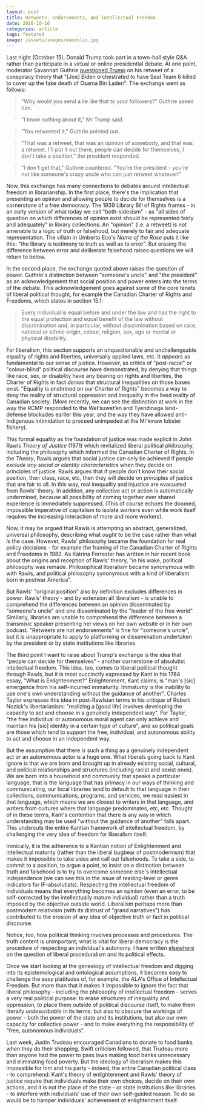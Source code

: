 ```yaml
---
layout: post
title: Retweets, Endorsements, and Intellectual Freedom
date: 2020-10-16
categories: article
tags: featured
image: /assets/images/mandolin.jpg
---
```


Last night (October 15), Donald Trump took part in a town-hall style Q&A
rather than participate in a virtual or online presidential debate. At
one point, moderator Savannah Guthrie [questioned Trump](https://www.cbsnews.com/news/trump-town-hall-savannah-guthrie/) on his retweet of
a conspiracy theory that "[Joe] Biden orchestrated to have Seal Team 6 killed to cover up the fake death of Osama Bin Laden". The exchange went as follows:

>"Why would you send a lie like that to your followers?" Guthrie asked
him.

>"I know nothing about it," Mr Trump said.

>"You retweeted it," Guthrie pointed out.

>"That was a retweet, that was an opinion of somebody, and that was a
retweet. I'll put it out there, people can decide for themselves, I
don't take a position," the president responded.

>"I don't get that," Guthrie countered. "You're the president - you're
not like someone's crazy uncle who can just retweet whatever!"

Now, this exchange has many connections to debates around
intellectual freedom in librarianship. In the first place, there's the
implication that presenting an opinion and allowing people to decide for themselves is a cornerstone of a free democracy. The 1939 Library Bill of Rights frames - in an early version of what today we call "both-sidesism" - as "all sides of question on which differences of opinion exist should be represented fairly and adequately" in library collections. An "opinion" (i.e. a retweet) is not amenable to a logic of truth or falsehood, but merely to fair and adequate representation. The villain in Umberto Eco's *Name of the Rose* puts it like this: "the library is testimony to truth as well as to error". But erasing the difference between error and deliberate falsehood raises questions we will return to below.

In the second place, the exchange quoted above raises the question of
power. Guthrie's distinction between "someone's uncle" and "the
president" as an acknowledgement that social position and power enters
into the terms of the debate. This acknowledgement goes against some of
the core tenets of liberal political thought, for example the Canadian Charter
of Rights and Freedoms, which states in section 15.1:

>Every individual is equal before and under the law and has the right to
>the equal protection and equal benefit of the law without
>discrimination and, in particular, without discrimination based on
>race, national or ethnic origin, colour, religion, sex, age or mental
>or physical disability.

For liberalism, this section supports an unquestionable and
unchallengeable equality of rights and liberties, universally applied
laws, etc. It *appears* as fundamental to our sense of justice. However,
as critics of "post-racial" or "colour-blind" political discourse have
demonstrated, by denying that things like race, sex, or disability have
any bearing on rights and liberties, the Charter of Rights in fact
*denies* that structural inequalities on those bases exist. "Equality is
enshrined on our Charter of Rights" becomes a way to deny the reality of
structural oppression and inequality in the lived reality of Canadian
society. (More recently, we can see the distinction at work in the way
the RCMP responded to the Wetʼsuwetʼen and Tyendinaga land-defense blockades earlier this year, and the way they have allowed anti-Indigenous intimidation to proceed unimpeded at the Mi'kmaw lobster fishery).

This formal equality as the foundation of justice was made explicit in John
Rawls  *Theory of Justice* (1971) which revitalized liberal political
philosophy, including the philosophy which informed the Canadian Charter
of Rights. In the *Theory*, Rawls argues that social justice can only be
achieved if people *exclude any social or identity characteristics* when
they decide on principles of justice. Rawls argues that if people don't
know their social position, their class, race, etc, then they will
decide on principles of justice that are fair to all. In this way,
real inequality and injustice are evacuated from Rawls' theory. In
addition, any collective act or action is automatically undermined,
because all possibility of coming together over shared experience is
immediately suppressed. (This of course echoes the doomed, impossible
imperative of capitalism to isolate workers even while work itself
requires the increasing interaction of more and more workers).

 Now, it
may be argued that Rawls is attempting an abstract, generalized,
universal philosophy, describing what *ought* to be the case rather than
what *is* the case. However, Rawls' philosophy became the foundation for
real policy decisions - for example the framing of the Canadian Charter
of Rights and Freedoms in 1982. As Katrina Forrester has written in her
recent book about the origins and reception of Rawls' theory, "in his
wake, political philosophy was remade. Philosophical liberalism became
synonymous with with Rawls, and political philosophy synonymous with a
kind of liberalism born in postwar America". 

But Rawls' "original position" also by definition excludes differences
in power. Rawls' theory - and by extension all liberalism - is unable to
comprehend the differences between an opinion disseminated by "someone's
uncle" and one disseminated by the "leader of the free world".
Similarly, libraries are unable to comprehend the difference between a
transmisic speaker presenting her views on her own website or in her own
podcast. "Retweets are not endorsements" is fine for "someone's uncle",
but it is unappropriate to apply to platforming or dissemination
undertaken by the president or by state institutions like libraries. 

The third point I want to raise about Trump's exchange is the idea that
"people can decide for themselves" - another cornerstone of absolutist
intellectual freedom. This idea, too, comes to liberal political thought
through Rawls, but it is most succinctly expressed by Kant in his 1784
essay, "What is Enlightenment?" Enlightenment, Kant claims, is "man's
[sic] emergence from his self-incurred immaturity. Immaturity is the
inability to use one's own understanding without the guidance of
another". Charles Taylor expresses this idea in post-Rawlsian terms in
his critique of Robert Nozick's libertarianism: "realizing a [good life]
involves developing the capacity to act and choose in a genuinely
independent way". For Taylor, "the free individual or autonomous moral
agent can only achieve and maintain his [sic] identity in a certain type
of culture", and so political goals are those which tend to support the
free, individual, and autonomous ability to act and choose in an
independent way.

But the assumption that there *is* such a thing as a genuinely
independent act or an autonomous actor is a huge one. What
liberals going back to Kant ignore is that we are born and brought up in
already existing social, cultural, and political relationships and
structures (including racist and sexist ones). We are born into a
household and community that speaks a particular language, that is the
language that has primacy in our ways of thinking and communicating, our
local libraries tend to default to that language in their collections,
communications, programs, and services, we read easiest in that
language, which means we are closest to writers in that language, and
writers from cultures where that language predominates, etc, etc.
Thought of in these terms, Kant's contention that there is any way in
which understanding may be used "without the guidance of another" falls
apart. This undercuts the entire Kantian framework of intellectual
freedom, by challenging the very idea of freedom for liberalism itself.

Ironically, it is the adherence to a Kantian notion of Enlightenment and
intellectual maturity (rather than the liberal bugbear of postmodernism)
that makes it impossible to take sides and call out falsehoods. To take
a side, to commit to a position, to argue a point, to insist on a
distinction between truth and falsehood is to try to overcome someone
else's intellectual independence (we can see this in the issue of
reading-level or genre indicators for IF-absolutists). Respecting the
intellectual freedom of individuals means that everything becomes an
opinion (even an error, to be self-corrected by the intellectually
mature individual) rather than a truth imposed by the objective outside
world. Liberalism perhaps more than postmodern relativism (with its
distrust of "grand narratives") has
contributed to the erosion of any idea of objective truth or fact in
political discourse.

Notice, too, how political thinking involves processes and procedures.
The truth content is unimportant; what is vital for liberal democracy is
the procedure of respecting an individual's autonomy. I have written
[elsewhere](https://reallifemag.com/lawful-neutral/) on the question of
liberal proceduralism and its political effects.

Once we start looking at the genealogy of intellectual freedom and
digging into its epistemological and ontological assumptions, it becomes
easy to challenge the easy platitudes of, for example, the ALA's Office
of Intellectual Freedom. But more than that it makes it impossible to
ignore the fact that liberal philosophy - including the philosophy of
intellectual freedom - serves a very real political purpose: to erase
structures of inequality and oppression, to place them outside of
political discourse itself, to make them literally *undescribable* in
its terms; but also to obscure the workings of power - both the power of
the state and its institutions, but also our own capacity for collective
power - and to make everything the responsibility of "free, autonomous
individuals".

Last week, Justin Trudeau encouraged Canadians to donate to food banks
when they do their shopping. Swift criticism followed, that Trudeau more
than anyone had the power to pass laws making food banks unnecessary and
eliminating food poverty. But the ideology of liberalism makes this
impossible for him and his party - indeed, the entire Canadian political
class - to comprehend: Kant's theory of enlightenment and Rawls' theory
of justice require that individuals make their own choices, decide on
their own actions, and it is not the place of the state - or state
institutions like libraries - to interfere with individuals' use of
their own self-guided reason. To do so would be to hamper individuals'
achievement of enlightenment itself.
